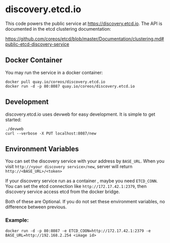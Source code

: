 # discovery.etcd.io

This code powers the public service at https://discovery.etcd.io. The API is
documented in the etcd clustering documentation:

https://github.com/coreos/etcd/blob/master/Documentation/clustering.md#public-etcd-discovery-service

## Docker Container

You may run the service in a docker container:

```
docker pull quay.io/coreos/discovery.etcd.io
docker run -d -p 80:8087 quay.io/coreos/discovery.etcd.io
```

## Development

discovery.etcd.io uses devweb for easy development. It is simple to get started:

```
./devweb
curl --verbose -X PUT localhost:8087/new
```

## Environment Variables 

You can set the discovery service with your address by `BASE_URL`. When you visit `http://<your discovery service>/new`, server will return `http://<BASE_URL>/<token>`  

If your discovery service run as a container , maybe you need `ETCD_CONN`. You can set the etcd connection like `http://172.17.42.1:2379`, then discovery service access etcd from the docker bridge.

Both of these are Optional. If you do not set these environment variables, no difference between previous.
### Example:
```
docker run -d -p 80:8087 -e ETCD_COON=http://172.17.42.1:2379 -e BASE_URL=http://192.168.2.254 <image id>
```